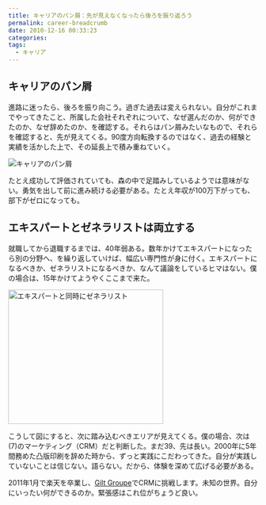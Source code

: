 ```yaml
---
title: キャリアのパン屑：先が見えなくなったら後ろを振り返ろう
permalink: career-breadcrumb
date: 2010-12-16 00:33:23
categories: 
tags:
  - キャリア
---
```

## キャリアのパン屑
進路に迷ったら、後ろを振り向こう。過ぎた過去は変えられない。自分がこれまでやってきたこと、所属した会社それぞれについて、なぜ選んだのか、何ができたのか、なぜ辞めたのか、を確認する。それらはパン屑みたいなもので、それらを確認すると、先が見えてくる。90度方向転換するのではなく、過去の経験と実績を活かした上で、その延長上で積み重ねていく。
<!-- more -->

<img src="//res.cloudinary.com/mak00s/f_auto,w_auto:200:688/career-breadcrumb.png" alt="キャリアのパン屑" sizes="100vw" />

たとえ成功して評価されていても、森の中で足踏みしているようでは意味がない。勇気を出して前に進み続ける必要がある。たとえ年収が100万下がっても、部下がゼロになっても。

## エキスパートとゼネラリストは両立する
就職してから退職するまでは、40年弱ある。数年かけてエキスパートになったら別の分野へ、を繰り返していけば、幅広い専門性が身に付く。エキスパートになるべきか、ゼネラリストになるべきか、なんて議論をしているヒマはない。僕の場合は、15年かけてようやくここまで来た。

<img src="//res.cloudinary.com/mak00s/f_auto/career-domain.png" alt="エキスパートと同時にゼネラリスト" width="313" height="271" />

こうして図にすると、次に踏み込むべきエリアが見えてくる。僕の場合、次は(7)のマーケティング（CRM）だと判断した。まだ39、先は長い。2000年に5年間務めた凸版印刷を辞めた時から、ずっと実践にこだわってきた。自分が実践していないことは信じない。語らない。だから、体験を深めて広げる必要がある。

2011年1月で楽天を卒業し、[Gilt Groupe](http://goo.gl/oR9pX)でCRMに挑戦します。未知の世界。自分にいったい何ができるのか。緊張感はこれ位がちょうど良い。